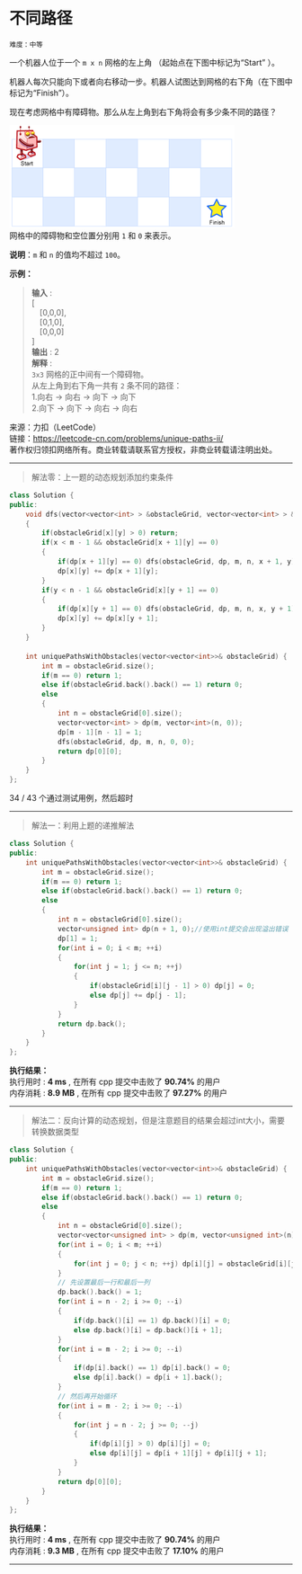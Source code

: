 # 不同路径 #  
`难度：中等` 

一个机器人位于一个 `m x n` 网格的左上角 （起始点在下图中标记为“Start” ）。  

机器人每次只能向下或者向右移动一步。机器人试图达到网格的右下角（在下图中标记为“Finish”）。  

现在考虑网格中有障碍物。那么从左上角到右下角将会有多少条不同的路径？  

![不同路径](./pic/robot_maze.png "不同路径示意图")  
网格中的障碍物和空位置分别用 `1` 和 `0` 来表示。  

**说明**：`m` 和 `n` 的值均不超过 `100`。  

**示例：**  
>**输入** :   
>[  
>&emsp;[0,0,0],  
>&emsp;[0,1,0],  
>&emsp;[0,0,0]  
>]  
>**输出** : 2   
>**解释** :   
>`3x3` 网格的正中间有一个障碍物。  
>从左上角到右下角一共有 `2` 条不同的路径：  
>1.向右 -> 向右 -> 向下 -> 向下  
>2.向下 -> 向下 -> 向右 -> 向右  

来源：力扣（LeetCode）  
链接：https://leetcode-cn.com/problems/unique-paths-ii/  
著作权归领扣网络所有。商业转载请联系官方授权，非商业转载请注明出处。  

---  
>解法零：上一题的动态规划添加约束条件  

```C++
class Solution {
public:
    void dfs(vector<vector<int> > &obstacleGrid, vector<vector<int> > &dp, const int &m, const int &n, int x, int y)
    {
        if(obstacleGrid[x][y] > 0) return;
        if(x < m - 1 && obstacleGrid[x + 1][y] == 0)
        {
            if(dp[x + 1][y] == 0) dfs(obstacleGrid, dp, m, n, x + 1, y);
            dp[x][y] += dp[x + 1][y];
        }
        if(y < n - 1 && obstacleGrid[x][y + 1] == 0)
        {
            if(dp[x][y + 1] == 0) dfs(obstacleGrid, dp, m, n, x, y + 1);
            dp[x][y] += dp[x][y + 1];
        }
    }

    int uniquePathsWithObstacles(vector<vector<int>>& obstacleGrid) {
        int m = obstacleGrid.size();
        if(m == 0) return 1;
        else if(obstacleGrid.back().back() == 1) return 0;
        else
        {
            int n = obstacleGrid[0].size();
            vector<vector<int> > dp(m, vector<int>(n, 0));
            dp[m - 1][n - 1] = 1;
            dfs(obstacleGrid, dp, m, n, 0, 0);
            return dp[0][0];
        }
    }
};
```  
34 / 43 个通过测试用例，然后超时  

---
>解法一：利用上题的递推解法  

```C++
class Solution {
public:
    int uniquePathsWithObstacles(vector<vector<int>>& obstacleGrid) {
        int m = obstacleGrid.size();
        if(m == 0) return 1;
        else if(obstacleGrid.back().back() == 1) return 0;
        else
        {
            int n = obstacleGrid[0].size();
            vector<unsigned int> dp(n + 1, 0);//使用int提交会出现溢出错误
            dp[1] = 1;
            for(int i = 0; i < m; ++i)
            {
                for(int j = 1; j <= n; ++j)
                {
                    if(obstacleGrid[i][j - 1] > 0) dp[j] = 0;
                    else dp[j] += dp[j - 1];
                }
            }
            return dp.back();
        }
    }
};
```  

**执行结果：**  
执行用时 : **4 ms** , 在所有 cpp 提交中击败了 **90.74%** 的用户  
内存消耗 : **8.9 MB** , 在所有 cpp 提交中击败了 **97.27%** 的用户  

---  
>解法二：反向计算的动态规划，但是注意题目的结果会超过int大小，需要转换数据类型  

```C++
class Solution {
public:
    int uniquePathsWithObstacles(vector<vector<int>>& obstacleGrid) {
        int m = obstacleGrid.size();
        if(m == 0) return 1;
        else if(obstacleGrid.back().back() == 1) return 0;
        else
        {
            int n = obstacleGrid[0].size();
            vector<vector<unsigned int> > dp(m, vector<unsigned int>(n));
            for(int i = 0; i < m; ++i)
            {
                for(int j = 0; j < n; ++j) dp[i][j] = obstacleGrid[i][j];
            }
            // 先设置最后一行和最后一列
            dp.back().back() = 1;
            for(int i = n - 2; i >= 0; --i)
            {
                if(dp.back()[i] == 1) dp.back()[i] = 0;
                else dp.back()[i] = dp.back()[i + 1];
            }
            for(int i = m - 2; i >= 0; --i)
            {
                if(dp[i].back() == 1) dp[i].back() = 0;
                else dp[i].back() = dp[i + 1].back();
            }
            // 然后再开始循环
            for(int i = m - 2; i >= 0; --i)
            {
                for(int j = n - 2; j >= 0; --j)
                {
                    if(dp[i][j] > 0) dp[i][j] = 0;
                    else dp[i][j] = dp[i + 1][j] + dp[i][j + 1];
                }
            }
            return dp[0][0];
        }
    }
};
```  

**执行结果：**  
执行用时 : **4 ms** , 在所有 cpp 提交中击败了 **90.74%** 的用户  
内存消耗 : **9.3 MB** , 在所有 cpp 提交中击败了 **17.10%** 的用户  

---  